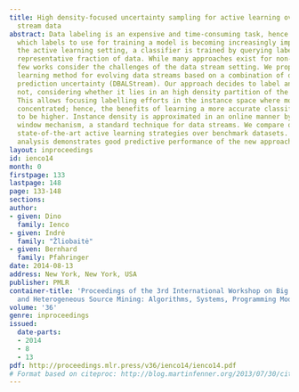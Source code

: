 ```yaml
---
title: High density-focused uncertainty sampling for active learning over evolving
  stream data
abstract: Data labeling is an expensive and time-consuming task, hence carefully choosing
  which labels to use for training a model is becoming increasingly important. In
  the active learning setting, a classifier is trained by querying labels from a small
  representative fraction of data. While many approaches exist for non-streaming scenarios,
  few works consider the challenges of the data stream setting. We propose a new active
  learning method for evolving data streams based on a combination of density and
  prediction uncertainty (DBALStream). Our approach decides to label an instance or
  not, considering whether it lies in an high density partition of the data space.
  This allows focusing labelling efforts in the instance space where more data is
  concentrated; hence, the benefits of learning a more accurate classifier are expected
  to be higher. Instance density is approximated in an online manner by a sliding
  window mechanism, a standard technique for data streams. We compare our method with
  state-of-the-art active learning strategies over benchmark datasets. The experimental
  analysis demonstrates good predictive performance of the new approach.
layout: inproceedings
id: ienco14
month: 0
firstpage: 133
lastpage: 148
page: 133-148
sections: 
author:
- given: Dino
  family: Ienco
- given: Indrė
  family: "Žliobaitė"
- given: Bernhard
  family: Pfahringer
date: 2014-08-13
address: New York, New York, USA
publisher: PMLR
container-title: 'Proceedings of the 3rd International Workshop on Big Data, Streams
  and Heterogeneous Source Mining: Algorithms, Systems, Programming Models and Applications'
volume: '36'
genre: inproceedings
issued:
  date-parts:
  - 2014
  - 8
  - 13
pdf: http://proceedings.mlr.press/v36/ienco14/ienco14.pdf
# Format based on citeproc: http://blog.martinfenner.org/2013/07/30/citeproc-yaml-for-bibliographies/
---
```

